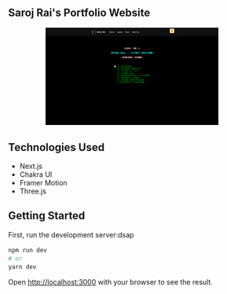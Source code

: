 ## Saroj Rai's Portfolio Website

<p align="center">
	<img alt="" src="hide_out.png" width="70%"/>
</p>


## Technologies Used
- Next.js
- Chakra UI
- Framer Motion
- Three.js

## Getting Started

First, run the development server:dsap

```bash
npm run dev
# or
yarn dev
```

Open [http://localhost:3000](http://localhost:3000) with your browser to see the result.



